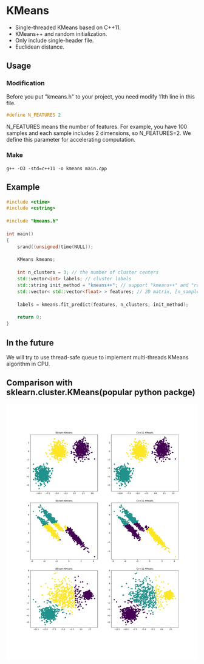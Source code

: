 # KMeans
* Single-threaded KMeans based on C++11.
* KMeans++ and random initialization. 
* Only include single-header file.
* Euclidean distance.

## Usage
### Modification
Before you put "kmeans.h" to your project, you need modify 11th line in this file.
```c++
#define N_FEATURES 2
```
N_FEATURES means the number of features. For example, you have 100 samples and each sample includes 2 dimensions, so N_FEATURES=2. We define this parameter for accelerating computation.

### Make
```shell
g++ -O3 -std=c++11 -o kmeans main.cpp
```

## Example

```c++
#include <ctime>
#include <cstring>

#include "kmeans.h"

int main()
{
	srand((unsigned)time(NULL));

	KMeans kmeans;

	int n_clusters = 3; // the number of cluster centers
	std::vector<int> labels; // cluster labels
	std::string init_method = "kmeans++"; // support "kmeans++" and "random" initialization.
	std::vector< std::vector<float> > features; // 2D matrix, [n_samples, n_features]

	labels = kmeans.fit_predict(features, n_clusters, init_method);

	return 0;
}
```

## In the future
We will try to use thread-safe queue to implement multi-threads KMeans algorithm in CPU.

## Comparison with sklearn.cluster.KMeans(popular python packge)
![image](https://github.com/QingzuHe/KMeans/raw/master/results/ResultsOfComparison.jpg)

